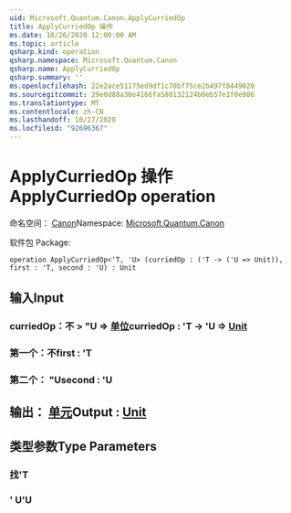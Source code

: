 ```yaml
---
uid: Microsoft.Quantum.Canon.ApplyCurriedOp
title: ApplyCurriedOp 操作
ms.date: 10/26/2020 12:00:00 AM
ms.topic: article
qsharp.kind: operation
qsharp.namespace: Microsoft.Quantum.Canon
qsharp.name: ApplyCurriedOp
qsharp.summary: ''
ms.openlocfilehash: 22e2ace51175ed9df1c70bf75ce2b497f8449020
ms.sourcegitcommit: 29e0d88a30e4166fa580132124b0eb57e1f0e986
ms.translationtype: MT
ms.contentlocale: zh-CN
ms.lasthandoff: 10/27/2020
ms.locfileid: "92696367"
---
```

# <a name="applycurriedop-operation"></a><span data-ttu-id="b22ea-102">ApplyCurriedOp 操作</span><span class="sxs-lookup"><span data-stu-id="b22ea-102">ApplyCurriedOp operation</span></span>

<span data-ttu-id="b22ea-103">命名空间： [Canon](xref:Microsoft.Quantum.Canon)</span><span class="sxs-lookup"><span data-stu-id="b22ea-103">Namespace: [Microsoft.Quantum.Canon](xref:Microsoft.Quantum.Canon)</span></span>

<span data-ttu-id="b22ea-104">软件包 [](https://nuget.org/packages/)</span><span class="sxs-lookup"><span data-stu-id="b22ea-104">Package: [](https://nuget.org/packages/)</span></span>




```qsharp
operation ApplyCurriedOp<'T, 'U> (curriedOp : ('T -> ('U => Unit)), first : 'T, second : 'U) : Unit
```


## <a name="input"></a><span data-ttu-id="b22ea-105">输入</span><span class="sxs-lookup"><span data-stu-id="b22ea-105">Input</span></span>

### <a name="curriedop--t---u--unit"></a><span data-ttu-id="b22ea-106">curriedOp：不 > "U => [单位](xref:microsoft.quantum.lang-ref.unit)</span><span class="sxs-lookup"><span data-stu-id="b22ea-106">curriedOp : 'T -> 'U => [Unit](xref:microsoft.quantum.lang-ref.unit)</span></span> 




### <a name="first--t"></a><span data-ttu-id="b22ea-107">第一个：不</span><span class="sxs-lookup"><span data-stu-id="b22ea-107">first : 'T</span></span>




### <a name="second--u"></a><span data-ttu-id="b22ea-108">第二个： "U</span><span class="sxs-lookup"><span data-stu-id="b22ea-108">second : 'U</span></span>





## <a name="output--unit"></a><span data-ttu-id="b22ea-109">输出： [单元](xref:microsoft.quantum.lang-ref.unit)</span><span class="sxs-lookup"><span data-stu-id="b22ea-109">Output : [Unit](xref:microsoft.quantum.lang-ref.unit)</span></span>



## <a name="type-parameters"></a><span data-ttu-id="b22ea-110">类型参数</span><span class="sxs-lookup"><span data-stu-id="b22ea-110">Type Parameters</span></span>

### <a name="t"></a><span data-ttu-id="b22ea-111">找</span><span class="sxs-lookup"><span data-stu-id="b22ea-111">'T</span></span>


### <a name="u"></a><span data-ttu-id="b22ea-112">' U</span><span class="sxs-lookup"><span data-stu-id="b22ea-112">'U</span></span>

